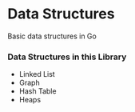 # Data Structures
Basic data structures in Go

### Data Structures in this Library

- Linked List
- Graph
- Hash Table
- Heaps
